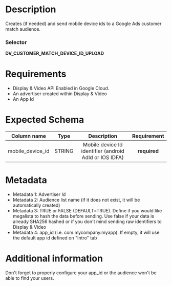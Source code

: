 # Description

Creates (if needed) and send mobile device ids to a Google Ads customer match audience.

### Selector
**DV_CUSTOMER_MATCH_DEVICE_ID_UPLOAD**

# Requirements

- Display & Video API Enabled in Google Cloud.
- An advertiser created within Display & Video
- An App Id

# Expected Schema

| Column name | Type | Description | Requirement |
| :---: | :---: | :---: | :---: |
|  mobile_device_id | STRING | Mobile device Id identifier (android AdId or IOS IDFA) | **required** |

# Metadata

- Metadata 1: Advertiser Id 
- Metadata 2: Audience list name (if it does not exist, it will be automatically created)
- Metadata 3: TRUE or FALSE (DEFAULT=TRUE). Define if you would like megalista to hash the data before sending. Use false if your data is already SHA256 hashed or if you don't mind sending raw identifiers to Display & Video
- Metadata 4: app_id (i.e. com.mycompany.myapp). If empty, it will use the default app id defined on "Intro" tab

# Additional information

Don't forget to properly configure your app_id or the audience won't be able to find your users.

